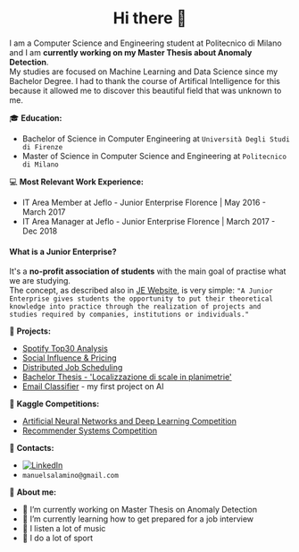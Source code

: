 # <div align="center">Hi there 👋</div>


I am a Computer Science and Engineering student at Politecnico di Milano and I am **currently working on my Master Thesis about Anomaly Detection**.  
My studies are focused on Machine Learning and Data Science since my Bachelor Degree. I had to thank the course of Artifical Intelligence for this because it allowed me to discover this beautiful field that was unknown to me.  

:mortar_board: **Education:**
 - Bachelor of Science in Computer Engineering at `Università Degli Studi di Firenze`
 - Master of Science in Computer Science and Engineering at `Politecnico di Milano`


:computer: **Most Relevant Work Experience:**
 - IT Area Member at Jeflo - Junior Enterprise Florence | May 2016 - March 2017
 - IT Area Manager at Jeflo - Junior Enterprise Florence | March 2017 - Dec 2018
  
  
#### What is a Junior Enterprise?
It's a **no-profit association of students** with the main goal of practise what we are studying.  
The concept, as described also in [JE Website](https://juniorenterprises.it/en/), is very simple: `"A Junior Enterprise gives students the opportunity to put their theoretical knowledge into practice through the realization of projects and studies required by companies, institutions or individuals."`


:pushpin: **Projects:**
 - [Spotify Top30 Analysis](https://github.com/manuelsalamino/Spotify_Top30_Analysis)
 - [Social Influence & Pricing](https://github.com/manuelsalamino/Data_Intelligence_App)
 - [Distributed Job Scheduling](https://github.com/manuelsalamino/Distributed_Job_Scheduling)
 - [Bachelor Thesis - 'Localizzazione di scale in planimetrie'](https://github.com/manuelsalamino/FindStairs)
 - [Email Classifier](https://github.com/manuelsalamino/EmailClassifier) - my first project on AI

:dart: **Kaggle Competitions:**
 - [Artificial Neural Networks and Deep Learning Competition](https://github.com/manuelsalamino/ANNDL_Competition)
 - [Recommender Systems Competition](https://github.com/manuelsalamino/RecSys_Competition)

:loudspeaker: **Contacts:**
- [![LinkedIn](https://img.shields.io/badge/-LinkedIn-blue?style=flat&logo=Linkedin&logoColor=white)](https://www.linkedin.com/in/manuelsalamino/)
- `manuelsalamino@gmail.com`


:boy: **About me:**

- 🔭 I’m currently working on Master Thesis on Anomaly Detection
- 🌱 I’m currently learning how to get prepared for a job interview
- :musical_note: I listen a lot of music
- :running: I do a lot of sport

